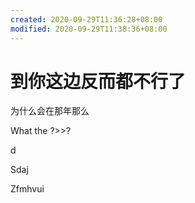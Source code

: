 ```yaml
---
created: 2020-09-29T11:36:28+08:00
modified: 2020-09-29T11:38:36+08:00
---
```


# 到你这边反而都不行了

为什么会在那年那么

What the ?>>?

d

Sdaj

Zfmhvui
